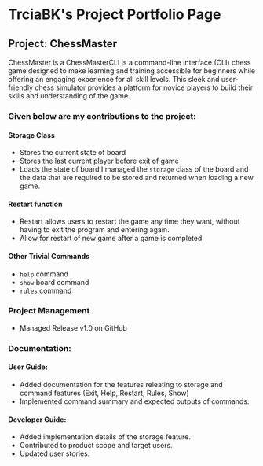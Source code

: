 # TrciaBK's Project Portfolio Page

## Project: ChessMaster

ChessMaster is a ChessMasterCLI is a command-line interface (CLI) chess game designed to make learning and training accessible for beginners while offering an engaging experience for all skill levels. 
This sleek and user-friendly chess simulator provides a platform for novice players to build their skills and understanding of the game.

### Given below are my contributions to the project:

#### Storage Class
- Stores the current state of board
- Stores the last current player before exit of game
- Loads the state of board
I managed the `storage` class of the board and the data that are required to be stored and returned when loading a new game. 

#### Restart function
- Restart allows users to restart the game any time they want, without having to exit the program and entering again.
- Allow for restart of new game after a game is completed

#### Other Trivial Commands
- `help` command 
- `show` board command
- `rules` command 

### Project Management
- Managed Release v1.0 on GitHub

### Documentation:
#### User Guide:
- Added documentation for the features releating to storage and command features (Exit, Help, Restart, Rules, Show)
- Implemented command summary and expected outputs of commands.

#### Developer Guide:
- Added implementation details of the storage feature.
- Contributed to product scope and target users.
- Updated user stories.